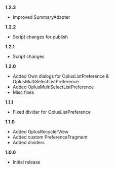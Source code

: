 **1.2.3**  
- Improved SummaryAdapter  
  
**1.2.2**  
- Script changes for publish  
  
**1.2.1**  
- Script changes
  
**1.2.0**  
- Added Own dialogs for OplusListPreference & OplusMultiSelectListPreference
- Added OplusMultiSelectListPreference
- Misc fixes
  
**1.1.1**
- Fixed divider for OplusListPreference

**1.1.0**
- Added OplusRecyclerView
- Added custom PreferenceFragment
- Added dividers

**1.0.0**
- Initial release
